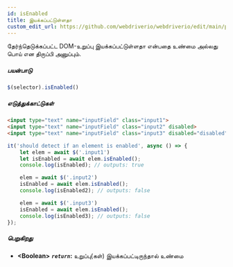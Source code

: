```yaml
---
id: isEnabled
title: இயக்கப்பட்டுள்ளதா
custom_edit_url: https://github.com/webdriverio/webdriverio/edit/main/packages/webdriverio/src/commands/element/isEnabled.ts
---
```


தேர்ந்தெடுக்கப்பட்ட DOM-உறுப்பு இயக்கப்பட்டுள்ளதா என்பதை உண்மை அல்லது பொய் என திருப்பி அனுப்பும்.

##### பயன்பாடு

```js
$(selector).isEnabled()
```

##### எடுத்துக்காட்டுகள்

```html title="index.html"
<input type="text" name="inputField" class="input1">
<input type="text" name="inputField" class="input2" disabled>
<input type="text" name="inputField" class="input3" disabled="disabled">

```

```js title="isEnabled.js"
it('should detect if an element is enabled', async () => {
    let elem = await $('.input1')
    let isEnabled = await elem.isEnabled();
    console.log(isEnabled); // outputs: true

    elem = await $('.input2')
    isEnabled = await elem.isEnabled();
    console.log(isEnabled2); // outputs: false

    elem = await $('.input3')
    isEnabled = await elem.isEnabled();
    console.log(isEnabled3); // outputs: false
});
```

##### பெறுகிறது

- **&lt;Boolean&gt;**
            **<code><var>return</var></code>:**  உறுப்பு(கள்) இயக்கப்பட்டிருந்தால் உண்மை